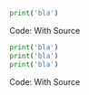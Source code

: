 ```python
print('bla')
```
Code: With Source

```python hl_lines=1,2
print('bla')
print('bla')
print('bla')
```
Code: With Source
